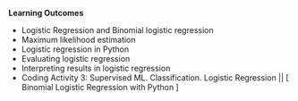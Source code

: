 **Learning Outcomes**

* Logistic Regression and Binomial logistic regression
*  Maximum likelihood estimation
*   Logistic regression in Python
*   Evaluating logistic regression
*   Interpreting results in logistic regression
*   Coding Activity 3: Supervised ML. Classification. Logistic Regression || [ Binomial Logistic Regression with Python ]
